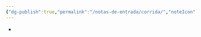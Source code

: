 ```yaml
---
{"dg-publish":true,"permalink":"/notas-de-entrada/corrida/","noteIcon":"","updated":"2024-02-24T05:17:53.380-03:00"}
---
```



- 